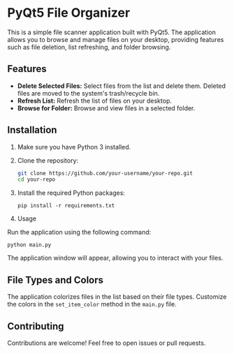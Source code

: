# PyQt5 File Organizer

This is a simple file scanner application built with PyQt5. The application allows you to browse and manage files on your desktop, providing features such as file deletion, list refreshing, and folder browsing.

## Features

- **Delete Selected Files:** Select files from the list and delete them. Deleted files are moved to the system's trash/recycle bin.
- **Refresh List:** Refresh the list of files on your desktop.
- **Browse for Folder:** Browse and view files in a selected folder.

## Installation

1. Make sure you have Python 3 installed.
2. Clone the repository:

   ```bash
   git clone https://github.com/your-username/your-repo.git
   cd your-repo
   ```

3. Install the required Python packages:

   ```
   pip install -r requirements.txt

   ```

4. Usage

Run the application using the following command:

```
python main.py

```

The application window will appear, allowing you to interact with your files.

## File Types and Colors

The application colorizes files in the list based on their file types. Customize the colors in the `set_item_color` method in the `main.py` file.

## Contributing

Contributions are welcome! Feel free to open issues or pull requests.
